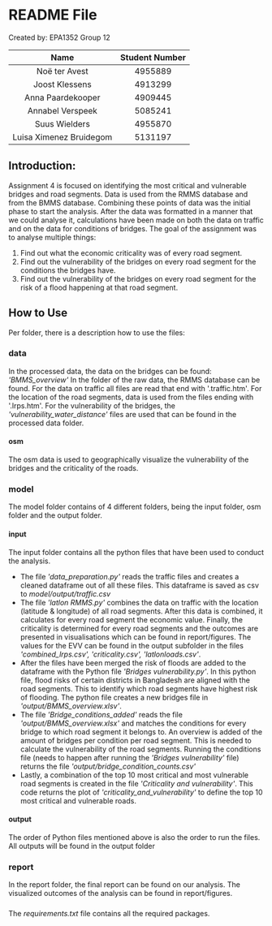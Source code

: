 # README File

Created by: EPA1352 Group 12 

|    Name                   | Student Number |
| :-----------------------: | :-------------:|
| Noë ter Avest             | 4955889        |
| Joost Klessens            | 4913299        |
| Anna Paardekooper         | 4909445        |
| Annabel Verspeek          | 5085241        |
| Suus Wielders             | 4955870        |
| Luisa Ximenez Bruidegom   | 5131197        |

## Introduction:
Assignment 4 is focused on identifying the most critical and vulnerable bridges and road segments. Data is used from the RMMS database and from the BMMS database. Combining these points of data was the initial phase to start the analysis. After the data was formatted in a manner that we could analyse it, calculations have been made on both the data on traffic and on the data for conditions of bridges. The goal of the assignment was to analyse multiple things:
1) Find out what the economic criticality was of every road segment. 
2) Find out the vulnerability of the bridges on every road segment for the conditions the bridges have.
3) Find out the vulnerability of the bridges on every road segment for the risk of a flood happening at that road segment. 

## How to Use
Per folder, there is a description how to use the files:

### data  
In the processed data, the data on the bridges can be found: *'BMMS_overview'*
In the folder of the raw data, the RMMS database can be found. For the data on traffic all files are read that end with '.traffic.htm'. For the location of the road segments, data is used from the files ending with '.lrps.htm'.
For the vulnerability of the bridges, the *'vulnerability_water_distance'* files are used that can be found in the processed data folder.

#### osm
The osm data is used to geographically visualize the vulnerability of the bridges and the criticality of the roads.

### model
The model folder contains of 4 different folders, being the input folder, osm folder and the output folder.

#### input
The input folder contains all the python files that have been used to conduct the analysis. 
- The file *'data_preparation.py'* reads the traffic files and creates a cleaned dataframe out of all these files. This dataframe is saved as csv to *model/output/traffic.csv*
- The file *'latlon RMMS.py'* combines the data on traffic with the location (latitude & longitude) of all road segments. After this data is combined, it calculates for every road segment the economic value. Finally, the criticality is determined for every road segments and the outcomes are presented in visualisations which can be found in report/figures. The values for the EVV can be found in the output subfolder in the files *'combined_lrps.csv', 'criticality.csv', 'latlonloads.csv'*.
- After the files have been merged the risk of floods are added to the dataframe with the Python file *'Bridges vulnerability.py'*. In this python file, flood risks of certain districts in Bangladesh are aligned with the road segments. This to identify which road segments have highest risk of flooding. The python file creates a new bridges file in *'output/BMMS_overview.xlsv'*.
- The file *'Bridge_conditions_added'* reads the file *'output/BMMS_overview.xlsx'* and matches the conditions for every bridge to which road segment it belongs to. An overview is added of the amount of bridges per condition per road segment. This is needed to calculate the vulnerability of the road segments. Running the conditions file (needs to happen after running the *'Bridges vulnerability'* file) returns the file *'output/bridge_condition_counts.csv'*
- Lastly, a combination of the top 10 most critical and most vulnerable road segments is created in the file *'Criticality and vulnerability'*. This code returns the plot of *'criticality_and_vulnerability'* to define the top 10 most critical and vulnerable roads.

#### output 
The order of Python files mentioned above is also the order to run the files. All outputs will be found in the output folder

### report 
In the report folder, the final report can be found on our analysis. The visualized outcomes of the analysis can be found in report/figures.

###
The *requirements.txt* file contains all the required packages. 






